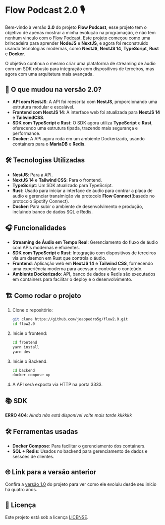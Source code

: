 # Flow Podcast 2.0 🎙️

Bem-vindo à versão **2.0** do projeto **Flow Podcast**, esse projeto tem o objetivo de apenas mostrar a minha evolução na programação, e não tem nenhum vinculo com o [Flow Podcast](https://nv99.com.br).
Este projeto começou como uma brincadeira para aprender **NodeJS** e **NextJS**, e agora foi reconstruído usando tecnologias modernas, como **NestJS**, **NextJS 14**, **TypeScript**, **Rust** e **Docker**.

O objetivo continua o mesmo criar uma plataforma de streaming de áudio com um SDK robusto para integração com dispositivos de terceiros, mas agora com uma arquitetura mais avançada.

## 🚀 O que mudou na versão 2.0?

- **API com NestJS**: A API foi reescrita com **NestJS**, proporcionando uma estrutura modular e escalável.
- **Frontend com NextJS 14**: A interface web foi atualizada para **NextJS 14** e **TailwindCSS**.
- **SDK com TypeScript e Rust**: O SDK agora utiliza **TypeScript** e **Rust**, oferecendo uma estrutura tipada, trazendo mais segurança e performance.
- **Docker**: A API agora roda em um ambiente Dockerizado, usando containers para o **MariaDB** e **Redis**.

## 🛠️ Tecnologias Utilizadas

- **NestJS**: Para a API.
- **NextJS 14** e **Tailwind CSS**: Para o frontend.
- **TypeScript**: Um SDK atualizado para TypeScript.
- **Rust**: Usado para iniciar a interface de áudio para contrar a placa de audio e gerenciar transimição via protocolo **Flow Connect**(basedo no protocolo Spotify Connect).
- **Docker**: Para subir o ambiente de desenvolvimento e produção, incluindo banco de dados SQL e Redis.

## 🎧 Funcionalidades

- **Streaming de Áudio em Tempo Real**: Gerenciamento do fluxo de áudio com APIs modernas e eficientes.
- **SDK com TypeScript e Rust**: Integração com dispositivos de terceiros via um daemon em Rust que controla o áudio.
- **Frontend**: Aplicação web em **NextJS 14** e **Tailwind CSS**, fornecendo uma experiência moderna para acessar e controlar o conteúdo.
- **Ambiente Dockerizado**: API, banco de dados e Redis são executados em containers para facilitar o deploy e o desenvolvimento.

## 🏗️ Como rodar o projeto

1. Clone o repositório:

   ```bash
   git clone https://github.com/joaopedro5g/flow2.0.git
   cd flow2.0
   ```

2. Inicie o frontend:

   ```bash
   cd frontend
   yarn install
   yarn dev
   ```

3. Inicie o Backend:

   ```bash
   cd backend
   docker compose up
   ```

4. A API será exposta via HTTP na porta 3333.

## 📚 SDK

**ERRO 404**: _Ainda não está disponivel volte mais tarde kkkkkk_

## 🛠️ Ferramentas usadas

- **Docker Compose**: Para facilitar o gerenciamento dos containers.
- **SQL + Redis**: Usados no backend para gerenciamento de dados e sessões de clientes.

## 🌐 Link para a versão anterior

Confira a [versão 1.0](https://github.com/joaopedro5g/flowpodcast) do projeto para ver como ele evoluiu desde seu início há quatro anos.

## 📄 Licença

Este projeto está sob a licença [LICENSE](LICENSE).
